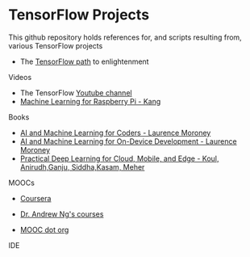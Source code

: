 # TensorFlow Projects

This github repository holds references for, and scripts resulting from, various TensorFlow projects

* The [TensorFlow path](https://www.tensorflow.org/resources/learn-ml) to enlightenment

Videos 

* The TensorFlow [Youtube channel](https://www.youtube.com/tensorflow)
* [Machine Learning for Raspberry Pi - Kang](https://www.youtube.com/@TensorFlow/videos)

Books

* [AI and Machine Learning for Coders - Laurence Moroney](https://www.oreilly.com/library/view/ai-and-machine/9781492078180/)
* [AI and Machine Learning for On-Device Development -  Laurence Moroney](https://www.oreilly.com/library/view/ai-and-machine/9781098101732/?_gl=1*1sy96x5*_ga*MTQzMzMyNjk5MC4xNjg3MTk2NDY4*_ga_092EL089CH*MTY4NzE5NjQ2OC4xLjEuMTY4NzE5Nzk4NS41OS4wLjA.)
* [Practical Deep Learning for Cloud, Mobile, and Edge - Koul, Anirudh,Ganju, Siddha,Kasam, Meher](https://www.oreilly.com/library/view/practical-deep-learning/9781492034858/) 

MOOCs

* [Coursera](https://www.coursera.org)

* [Dr. Andrew Ng's courses](https://www.andrewng.org/courses/)

* [MOOC dot org](https://www.mooc.org)

IDE
